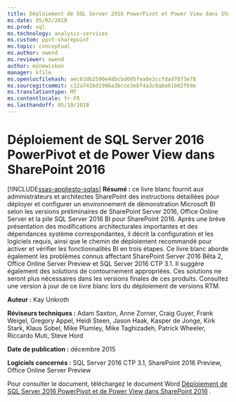 ```yaml
---
title: Déploiement de SQL Server 2016 PowerPivot et Power View dans SharePoint 2016 | Documents Microsoft
ms.date: 05/02/2018
ms.prod: sql
ms.technology: analysis-services
ms.custom: ppvt-sharepoint
ms.topic: conceptual
ms.author: owend
ms.reviewer: owend
author: minewiskan
manager: kfile
ms.openlocfilehash: aec63db2590e48bcbd605fea8e3ccfdad7073e78
ms.sourcegitcommit: c12a7416d1996a3bcce3ebf4a3c9abe61b02fb9e
ms.translationtype: MT
ms.contentlocale: fr-FR
ms.lasthandoff: 05/10/2018
---
```

# <a name="deploying-sql-server-2016-powerpivot-and-power-view-in-sharepoint-2016"></a>Déploiement de SQL Server 2016 PowerPivot et de Power View dans SharePoint 2016
[!INCLUDE[ssas-appliesto-sqlas](../../../includes/ssas-appliesto-sqlas.md)]
  **Résumé :** ce livre blanc fournit aux administrateurs et architectes SharePoint des instructions détaillées pour déployer et configurer un environnement de démonstration Microsoft BI selon les versions préliminaires de SharePoint Server 2016, Office Online Server et la pile SQL Server 2016 BI pour SharePoint 2016. Après une brève présentation des modifications architecturales importantes et des dépendances système correspondantes, il décrit la configuration et les logiciels requis, ainsi que le chemin de déploiement recommandé pour activer et vérifier les fonctionnalités BI en trois étapes. Ce livre blanc aborde également les problèmes connus affectant SharePoint Server 2016 Bêta 2, Office Online Server Preview et SQL Server 2016 CTP 3.1. Il suggère également des solutions de contournement appropriées. Ces solutions ne seront plus nécessaires dans les versions finales de ces produits. Consultez une version à jour de ce livre blanc lors du déploiement de versions RTM.  
  
 **Auteur :** Kay Unkroth  
  
 **Réviseurs techniques :** Adam Saxton, Anne Zorner, Craig Guyer, Frank Weigel, Gregory Appel, Heidi Steen, Jason Haak, Kasper de Jonge, Kirk Stark, Klaus Sobel, Mike Plumley, Mike Taghizadeh, Patrick Wheeler, Riccardo Muti, Steve Hord  
  
 **Date de publication :** décembre 2015  
  
 **Logiciels concernés :** SQL Server 2016 CTP 3.1, SharePoint 2016 Preview, Office Online Server Preview  
  
 Pour consulter le document, téléchargez le document Word [Déploiement de SQL Server 2016 PowerPivot et de Power View dans SharePoint 2016](http://download.microsoft.com/download/D/2/0/D20E1C5F-72EA-4505-9F26-FEF9550EFD44/Deploying%20SQL%20Server%202016%20PowerPivot%20and%20Power%20View%20in%20SharePoint%202016.docx) .  
  
  
